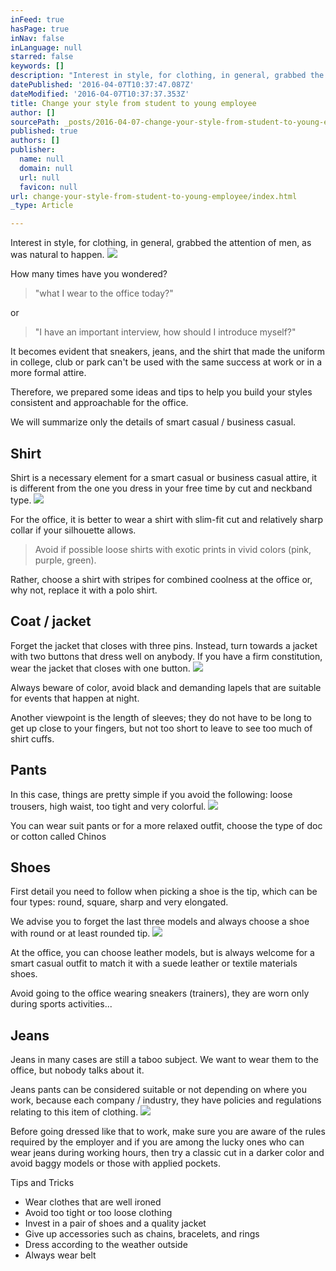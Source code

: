 ```yaml
---
inFeed: true
hasPage: true
inNav: false
inLanguage: null
starred: false
keywords: []
description: "Interest in style, for clothing, in general, grabbed the attention of men, as was natural to happen.\_"
datePublished: '2016-04-07T10:37:47.087Z'
dateModified: '2016-04-07T10:37:37.353Z'
title: Change your style from student to young employee
author: []
sourcePath: _posts/2016-04-07-change-your-style-from-student-to-young-employee.md
published: true
authors: []
publisher:
  name: null
  domain: null
  url: null
  favicon: null
url: change-your-style-from-student-to-young-employee/index.html
_type: Article

---
```

Interest in style, for clothing, in general, grabbed the attention of men, as was natural to happen. ![](https://the-grid-user-content.s3-us-west-2.amazonaws.com/3be6b8f7-32dd-49d2-ae75-f62a785331dd.jpg)

How many times have you wondered?

> "what I wear to the office today?" 

or 
> 
> "I have an important interview, how should I introduce myself?"

It becomes evident that sneakers, jeans, and the shirt that made the uniform in college, club or park can't be used with the same success at work or in a more formal attire. 

Therefore, we prepared some ideas and tips to help you build your styles consistent and approachable for the office. 

We will summarize only the details of smart casual / business casual. 

## Shirt

Shirt is a necessary element for a smart casual or business casual attire, it is different from the one you dress in your free time by cut and neckband type.
![](https://the-grid-user-content.s3-us-west-2.amazonaws.com/6976aedd-af64-4998-b3f2-928cf79b2e30.jpg)

For the office, it is better to wear a shirt with slim-fit cut and relatively sharp collar if your silhouette allows. 
> 
> Avoid if possible loose shirts with exotic prints in vivid colors (pink, purple, green).

Rather, choose a shirt with stripes for combined coolness at the office or, why not, replace it with a polo shirt. 

## Coat / jacket 

Forget the jacket that closes with three pins. Instead, turn towards a jacket with two buttons that dress well on anybody. If you have a firm constitution, wear the jacket that closes with one button. ![](https://the-grid-user-content.s3-us-west-2.amazonaws.com/57551340-99c6-4093-be3c-7da2e72943a3.jpg)

Always beware of color, avoid black and demanding lapels that are suitable for events that happen at night.

Another viewpoint is the length of sleeves; they do not have to be long to get up close to your fingers, but not too short to leave to see too much of shirt cuffs. 

## Pants

In this case, things are pretty simple if you avoid the following: loose trousers, high waist, too tight and very colorful. ![](https://s3-us-west-2.amazonaws.com/the-grid-img/p/23c29a3f6c32e8c16fad2412a38652f7160c4428.jpg)

You can wear suit pants or for a more relaxed outfit, choose the type of doc or cotton called Chinos

## Shoes

First detail you need to follow when picking a shoe is the tip, which can be four types: round, square, sharp and very elongated. 

We advise you to forget the last three models and always choose a shoe with round or at least rounded tip. ![](https://s3-us-west-2.amazonaws.com/the-grid-img/p/934fe02d7ea597ef0434600a40457f3eaf44bd43.jpg)

At the office, you can choose leather models, but is always welcome for a smart casual outfit to match it with a suede leather or textile materials shoes.

Avoid going to the office wearing sneakers (trainers), they are worn only during sports activities... 

## Jeans

Jeans in many cases are still a taboo subject. We want to wear them to the office, but nobody talks about it. 

Jeans pants can be considered suitable or not depending on where you work, because each company / industry, they have policies and regulations relating to this item of clothing.
![](https://the-grid-user-content.s3-us-west-2.amazonaws.com/23890021-61ae-4076-8c03-56250e6aba07.jpg)

Before going dressed like that to work, make sure you are aware of the rules required by the employer and if you are among the lucky ones who can wear jeans during working hours, then try a classic cut in a darker color and avoid baggy models or those with applied pockets. 

Tips and Tricks 

* Wear clothes that are well ironed 
* Avoid too tight or too loose clothing 
* Invest in a pair of shoes and a quality jacket 
* Give up accessories such as chains, bracelets, and rings 
* Dress according to the weather outside 
* Always wear belt